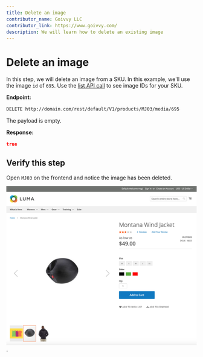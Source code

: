 ```yaml
---
title: Delete an image 
contributor_name: Goivvy LLC
contributor_link: https://www.goivvy.com/
description: We will learn how to delete an existing image 
--- 
```


# Delete an image

In this step, we will delete an image from a SKU. In this example, we'll use the image `id` of `695`. Use the [list API call](https://developer.adobe.com/commerce/webapi/rest/tutorials/image/list/) to see image IDs for your SKU.

**Endpoint:**

```html
DELETE http://domain.com/rest/default/V1/products/MJ03/media/695
```

The payload is empty.

**Response:**

```json
true
```

## Verify this step

Open `MJ03` on the frontend and notice the image has been deleted.

![Deleted Image](../../../_images/delete-image-frontend.png).
